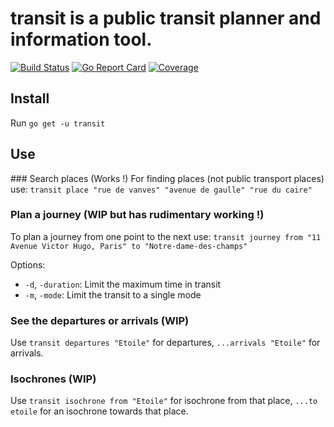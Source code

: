 # transit is a public transit planner and information tool.
[![Build Status](https://travis-ci.org/aabizri/transit.svg?branch=dev)](https://travis-ci.org/aabizri/transit)
[![Go Report Card](https://goreportcard.com/badge/github.com/aabizri/transit)](https://goreportcard.com/report/github.com/aabizri/transit)
[![Coverage](https://gocover.io/_badge/github.com/aabizri/transit?0)](http://gocover.io/github.com/aabizri/transit)

## Install
Run `go get -u transit`

## Use

### Search places (Works !)
For finding places (not public transport places) use: `transit place "rue de vanves" "avenue de gaulle" "rue du caire"`

### Plan a journey (WIP but has rudimentary working !)
To plan a journey from one point to the next use: `transit journey from "11 Avenue Victor Hugo, Paris" to "Notre-dame-des-champs"`

Options:
- `-d`, `-duration`: Limit the maximum time in transit
- `-m`, `-mode`: Limit the transit to a single mode

### See the departures or arrivals (WIP)
Use `transit departures "Etoile"` for departures, `...arrivals "Etoile"` for arrivals.

### Isochrones (WIP)
Use `transit isochrone from "Etoile"` for isochrone from that place, `...to etoile` for an isochrone towards that place.


